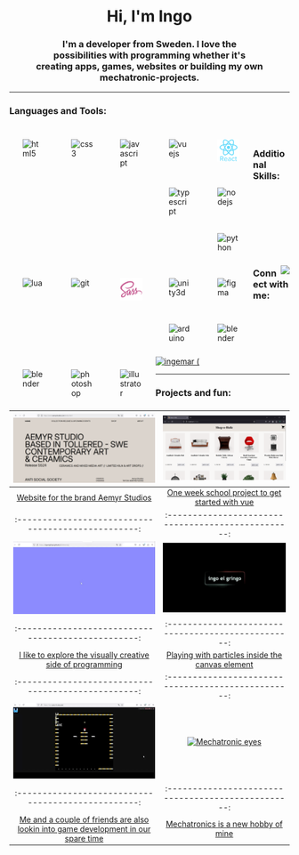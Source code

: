 <h1 align="center">Hi, I'm Ingo</h1>
<h3 align="center" style="text-wrap:balance">I'm a developer from Sweden. I love the possibilities with programming whether it's <br>
  creating apps, games, websites or building my own mechatronic-projects.</h3>

---

<h3 align="left">Languages and Tools:</h3>
<p>
<img alt="html5" align="left" width="40px" style="margin:1.7em" src="https://cdn.jsdelivr.net/gh/devicons/devicon@latest/icons/html5/html5-plain.svg" />
<img alt="css3" align="left" width="40px" style="margin:1.7em" src="https://cdn.jsdelivr.net/gh/devicons/devicon@latest/icons/css3/css3-plain.svg" />
<img alt="javascript" align="left" width="40px" style="margin:1.7em" src="https://cdn.jsdelivr.net/gh/devicons/devicon@latest/icons/javascript/javascript-plain.svg" />
<img alt="vuejs" align="left" width="40px" style="margin:1.7em" src="https://cdn.jsdelivr.net/gh/devicons/devicon@latest/icons/vuejs/vuejs-original.svg" />
<img alt="react" align="left" width="40px" style="margin:1.7em" src="https://raw.githubusercontent.com/devicons/devicon/master/icons/react/react-original-wordmark.svg" /> 
<img alt="typescript" align="left" width="40px" style="margin:1.7em" src="https://cdn.jsdelivr.net/gh/devicons/devicon@latest/icons/typescript/typescript-plain.svg" />
<img alt="nodejs" align="left" width="40px" style="margin:1.7em" src="https://cdn.jsdelivr.net/gh/devicons/devicon@latest/icons/nodejs/nodejs-plain.svg" />
<img alt="python" align="left" width="40px" style="margin:1.7em" src="https://cdn.jsdelivr.net/gh/devicons/devicon@latest/icons/python/python-plain.svg" />
<img alt="lua" align="left" width="40px" style="margin:1.7em" src="https://cdn.jsdelivr.net/gh/devicons/devicon@latest/icons/lua/lua-plain.svg" />
<img alt="git" align="left" width="40px" style="margin:1.7em" src="https://cdn.jsdelivr.net/gh/devicons/devicon@latest/icons/git/git-plain.svg" />
<img alt="sass" align="left" width="40px" style="margin:1.7em" src="https://raw.githubusercontent.com/devicons/devicon/master/icons/sass/sass-original.svg"\
</p>
<br/>
  
<h3 align="left">Additional Skills:</h3>
<img align="right" src="https://github-readme-stats.vercel.app/api?username=ingoelgringo&show_icons=true&theme=dracula">
<p align="left">
<img alt="unity3d" align="left" width="40px" style="margin:1.7em" src="https://www.vectorlogo.zone/logos/unity3d/unity3d-icon.svg"/>
<img alt="figma" align="left" width="40px" style="margin:1.7em" src="https://www.vectorlogo.zone/logos/figma/figma-icon.svg" />
<img alt="arduino" align="left" width="40px" style="margin:1.7em" src="https://cdn.worldvectorlogo.com/logos/arduino-1.svg"/>
<img alt="blender" align="left" width="40px" style="margin:1.7em" src="https://download.blender.org/branding/community/blender_community_badge_white.svg"/>   
<img alt="blender" align="left" width="40px" style="margin:1.7em" src="https://cdn.jsdelivr.net/gh/devicons/devicon@latest/icons/maya/maya-plain.svg"/>
</p>
<br/>
<br/>
<br/>
<p>
<img alt="photoshop" align="left" width="40px" style="margin:1.7em" src="https://cdn.jsdelivr.net/gh/devicons/devicon@latest/icons/photoshop/photoshop-plain.svg"/> 
<img alt="illustrator" align="left" width="40px" style="margin:1.7em" src="https://www.vectorlogo.zone/logos/adobe_illustrator/adobe_illustrator-icon.svg" alt="illustrator"/>  
</p>
<br/>
<br/>
<br/>


<h3 align="left">Connect with me:</h3>
<p align="left">
<a href="https://linkedin.com/in/ingemar-berghult-300a5ab7" target="blank"><img align="center" src="https://raw.githubusercontent.com/rahuldkjain/github-profile-readme-generator/master/src/images/icons/Social/linked-in-alt.svg" alt="ingemar ("ingo") berghult" height="30" width="40" /></a>
</p>

---

<h3 align="left">Projects and fun:</h3>


| <a href="(https://www.aemyrstudios.com/)"><img src="./assets/aemyrStudios.png" alt="Aemyr Studios" width="350"></a> | <a href="https://github.com/ingoelgringo/Labb_2"><img src="./assets/shopoholic.png" alt="School project" width="350"></a>|
|:-------------------------------------------------:|:-------------------------------------------------:|
| [Website for the brand Aemyr Studios](https://www.aemyrstudios.com/) | [One week school project to get started with vue](https://github.com/ingoelgringo/Labb_2) |
|:-------------------------------------------------:|:-------------------------------------------------:|
| <a href="(https://ingoelgringo.github.io/divMoving/)"><img src="./assets/divMoving.gif" alt="Div Moving" width="350"></a> | <a href="https://ingoelgringo.github.io/canvasPractice/"><img src="./assets/logoRain.gif" alt="Rain on logo" width="350"></a>|
|:-------------------------------------------------:|:-------------------------------------------------:|
| [I like to explore the visually creative side of programming](https://ingoelgringo.github.io/divMoving/) | [Playing with particles inside the canvas element](https://ingoelgringo.github.io/canvasPractice/) |
|:-------------------------------------------------:|:-------------------------------------------------:|
| <a href="(https://www.lexaloffle.com/pico-8.php)"><img src="./assets/pico-8.gif" alt="Pico-8 game" width="350"></a> | <a href="https://www.arduino.cc/"><img src="./assets/mechEyes.gif" alt="Mechatronic eyes" width="350"></a>|
|:-------------------------------------------------:|:-------------------------------------------------:|
| [Me and a couple of friends are also lookin into game development in our spare time](https://www.lexaloffle.com/pico-8.php) | [Mechatronics is a new hobby of mine](https://www.arduino.cc/) |


